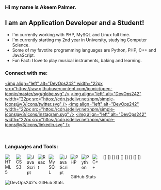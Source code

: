 ### Hi my name is Akeem Palmer.

## I am an Application Developer and a Student!
- I'm currently working with PHP, MySQL and Linux full time.
- I'm currently starting my 2nd year in University, studying Computer Science.
- Some of my favotire programming languages are Python, PHP, C++ and JavaScript.
- Fun Fact: I love to play musical instruments, baking and learning.

### Connect with me: 
[<img align="left" alt="DevOps242" width="22px src="https://raw.githubusercontent.com/iconic/open-iconic/master/svg/globe.svg" />][website]
[<img align="left" alt="DevOps242" width="22px src="httos://cdn.jsdelivr.net/npm/simple-icons@v3/icons/twitter.svg" />][twitter]
[<img align="left" alt="DevOps242" width="22px src="httos://cdn.jsdelivr.net/npm/simple-icons@v3/icons/instagram.svg" />][instagram]
[<img align="left" alt="DevOps242" width="22px src="httos://cdn.jsdelivr.net/npm/simple-icons@v3/icons/linkedin.svg" />][linkedin]

<br />

### Languages and Tools: 

[<img align="left" alt="HTML5" width="26px" src="https://cdn.jsdelivr.net/gh/devicons/devicon/icons/html5/html5-original.svg" style="padding-right:10px;" />]
[<img align="left" alt="CSS3" width="26px" src="https://cdn.jsdelivr.net/gh/devicons/devicon/icons/css3/css3-original.svg" style="padding-right:10px;" />]
[<img align="left" alt="JavaScript" width="26px" src="https://cdn.jsdelivr.net/gh/devicons/devicon/icons/javascript/javascript-original.svg" style="padding-right:10px;" />]
[<img align="left" alt="React" width="26px" src="https://cdn.jsdelivr.net/gh/devicons/devicon/icons/react/react-original.svg" style="padding-right:10px;" />]
[<img align="left" alt="MySQL" width="26px" src="https://cdn.jsdelivr.net/gh/devicons/devicon/icons/mysql/mysql-original.svg" style="padding-right:10px;" />]
[<img align="left" alt="JavaScript" width="26px" src="https://cdn.jsdelivr.net/gh/devicons/devicon/icons/javascript/javascript-original.svg" style="padding-right:10px;" />]
[<img align="left" alt="PHP" width="26px" src="https://cdn.jsdelivr.net/gh/devicons/devicon/icons/php/php-original.svg" style="padding-right:10px;" />]
[<img align="left" alt="Python" width="26px" src="https://cdn.jsdelivr.net/gh/devicons/devicon/icons/python/python-original.svg" style="padding-right:10px;" />]
[<img align="left" alt="C++" width="26px" src="https://cdn.jsdelivr.net/gh/devicons/devicon/icons/c++/c++-original.svg" style="padding-right:10px;" />]



<br />
<br />

<summary>GitHub Stats</summary>

<img align="center" alt="DevOps242's GitHub Stats" src="https://github-readme-stats.vercel.app/api?username=DevOps242&show_icons=true&hide_border=false&title_color=ff652f&icon_color=FFE400&bg_color=09131B&text_color=ffffff&border_color=0c1a25" />



[website]: https://akeempalmer.com
[twitter]: https://twitter.com/Kyle_Engineerx
[instagram]: https://www.instagram.com/kyle_engineerx/
[linkedin]: https://www.linkedin.com/in/akeem-palmer-8b30a3118/